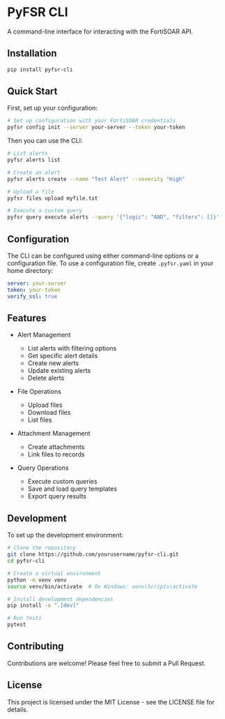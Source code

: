 # PyFSR CLI

A command-line interface for interacting with the FortiSOAR API.

## Installation

```bash
pip install pyfsr-cli
```

## Quick Start

First, set up your configuration:

```bash
# Set up configuration with your FortiSOAR credentials
pyfsr config init --server your-server --token your-token
```

Then you can use the CLI:

```bash
# List alerts
pyfsr alerts list

# Create an alert
pyfsr alerts create --name "Test Alert" --severity "High"

# Upload a file
pyfsr files upload myfile.txt

# Execute a custom query
pyfsr query execute alerts --query '{"logic": "AND", "filters": []}'
```

## Configuration

The CLI can be configured using either command-line options or a configuration file. To use a configuration file, create
`.pyfsr.yaml` in your home directory:

```yaml
server: your-server
token: your-token
verify_ssl: true
```

## Features

- Alert Management
    - List alerts with filtering options
    - Get specific alert details
    - Create new alerts
    - Update existing alerts
    - Delete alerts

- File Operations
    - Upload files
    - Download files
    - List files

- Attachment Management
    - Create attachments
    - Link files to records

- Query Operations
    - Execute custom queries
    - Save and load query templates
    - Export query results

## Development

To set up the development environment:

```bash
# Clone the repository
git clone https://github.com/yourusername/pyfsr-cli.git
cd pyfsr-cli

# Create a virtual environment
python -m venv venv
source venv/bin/activate  # On Windows: venv\Scripts\activate

# Install development dependencies
pip install -e ".[dev]"

# Run tests
pytest
```

## Contributing

Contributions are welcome! Please feel free to submit a Pull Request.

## License

This project is licensed under the MIT License - see the LICENSE file for details.
